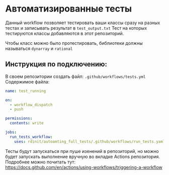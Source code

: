 # Автоматизированные тесты
Данный workflow позволяет тестировать ваши классы сразу на разных тестах и записывать результат в ```test_output.txt```
Тест на которых тестируются классы добавляются в этот репозиторий.

Чтобы класс можно было протестировать, библиотеки должны называться ```dynarray``` и ```rational ```

## Инструкция по подключению:
В своем репозитории создать файл: ```.github/workflows/tests.yml```
Содержимое файла:
```yaml
name: test_running

on:
  - workflow_dispatch
  - push

permissions:
  contents: write

jobs:
  run_tests_workflow:
    uses: rdinit/autoamting_full_tests/.github/workflows/run_tests.yaml@v1
```
Тесты будут запускаться при пуше изенений в репозиторий, но можно будет запускать выполнение вручную во вкладке Actions репозитория.
Подробнее можно почитать тут: https://docs.github.com/en/actions/using-workflows/triggering-a-workflow

